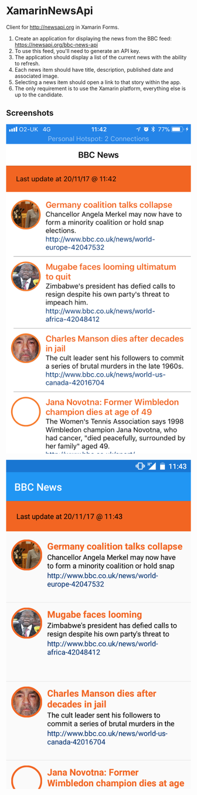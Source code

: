 # XamarinNewsApi
Client for http://newsapi.org in Xamarin Forms.

1. Create an application for displaying the news from the BBC feed: https://newsapi.org/bbc-news-api  
2. To use this feed, you'll need to generate an API key. 
3. The application should display a list of the current news with the ability to refresh.
4. Each news item should have title, description, published date and associated image.
5. Selecting a news item should open a link to that story within the app.
6. The only requirement is to use the Xamarin platform, everything else is up to the candidate. 

## Screenshots

![iOS](https://github.com/erossini/XamarinNewsApi/blob/master/Screenshots/iOS_HomePage.png)

![Android](https://github.com/erossini/XamarinNewsApi/blob/master/Screenshots/Android_HomePage.png)
